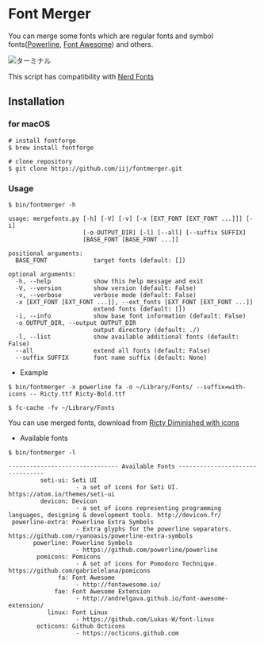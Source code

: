 # Font Merger
You can merge some fonts which are regular fonts and symbol fonts([Powerline](https://powerline.readthedocs.io/en/latest/), [Font Awesome](http://fontawesome.io/)) and others.

![ターミナル](terminal.png "サンプル")

This script has compatibility with [Nerd Fonts](https://github.com/ryanoasis/nerd-fonts)

## Installation

### for macOS
```
# install fontforge
$ brew install fontforge

# clone repository
$ git clone https://github.com/iij/fontmerger.git
```

### Usage
```
$ bin/fontmerger -h

usage: mergefonts.py [-h] [-V] [-v] [-x [EXT_FONT [EXT_FONT ...]]] [-i]
                     [-o OUTPUT_DIR] [-l] [--all] [--suffix SUFFIX]
                     [BASE_FONT [BASE_FONT ...]]

positional arguments:
  BASE_FONT             target fonts (default: [])

optional arguments:
  -h, --help            show this help message and exit
  -V, --version         show version (default: False)
  -v, --verbose         verbose mode (default: False)
  -x [EXT_FONT [EXT_FONT ...]], --ext_fonts [EXT_FONT [EXT_FONT ...]]
                        extend fonts (default: [])
  -i, --info            show base font information (default: False)
  -o OUTPUT_DIR, --output OUTPUT_DIR
                        output directory (default: ./)
  -l, --list            show available additional fonts (default: False)
  --all                 extend all fonts (default: False)
  --suffix SUFFIX       font name suffix (default: None)
```

- Example
```
$ bin/fontmerger -x powerline fa -o ~/Library/Fonts/ --suffix=with-icons -- Ricty.ttf Ricty-Bold.ttf

$ fc-cache -fv ~/Library/Fonts
```
You can use merged fonts, download from [Ricty Diminished with icons](./sample)

- Available fonts
```
$ bin/fontmerger -l

------------------------------- Available Fonts --------------------------------
         seti-ui: Seti UI
                   - a set of icons for Seti UI. https://atom.io/themes/seti-ui
         devicon: Devicon
                   - a set of icons representing programming languages, designing & development tools. http://devicon.fr/
 powerline-extra: Powerline Extra Symbols
                   - Extra glyphs for the powerline separators. https://github.com/ryanoasis/powerline-extra-symbols
       powerline: Powerline Symbols
                   - https://github.com/powerline/powerline
        pomicons: Pomicons
                   - A set of icons for Pomodoro Technique. https://github.com/gabrielelana/pomicons
              fa: Font Awesome
                   - http://fontawesome.io/
             fae: Font Awesome Extension
                   - http://andrelgava.github.io/font-awesome-extension/
           linux: Font Linux
                   - https://github.com/Lukas-W/font-linux
        octicons: Github Octicons
                   - https://octicons.github.com
```
